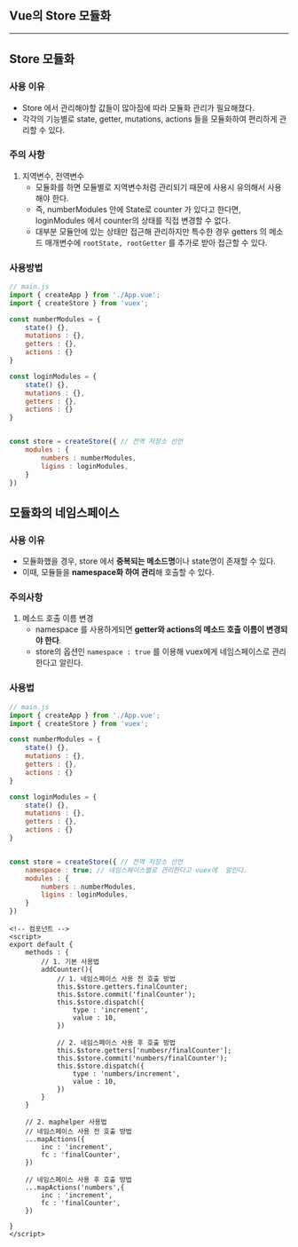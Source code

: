 ## Vue의 Store 모듈화

---

>

## Store 모듈화

### 사용 이유 

- Store 에서 관리해야할 값들이 많아짐에 따라 모듈화 관리가 필요해졌다. 
- 각각의 기능별로 state, getter, mutations, actions 들을 모듈화하여 편리하게 관리할 수 있다. 

### 주의 사항

1. 지역변수, 전역변수 
   - 모듈화를 하면 모듈별로 지역변수처럼 관리되기 때문에 사용시 유의해서 사용해야 한다. 
   - 즉, numberModules 안에 State로 counter 가 있다고 한다면, loginModules 에서 counter의 상태를 직접 변경할 수 없다.  
   - 대부분 모듈안에 있는 상태만 접근해 관리하지만 특수한 경우 getters 의 메소드 매개변수에 `rootState, rootGetter` 를 추가로 받아 접근할 수 있다. 

### 사용방법

```js
// main.js 
import { createApp } from './App.vue';
import { createStore } from 'vuex';

const numberModules = {
    state() {},
    mutations : {},
    getters : {},
    actions : {}
}

const loginModules = {
    state() {},
    mutations : {},
    getters : {},
    actions : {}
}


const store = createStore({ // 전역 저장소 선언 
	modules : {
        numbers : numberModules,
        ligins : loginModules, 
    }
})
```



## 모듈화의 네임스페이스

### 사용 이유

- 모듈화했을 경우, store 에서 **중복되는 메소드명**이나 state명이 존재할 수 있다. 
- 이때, 모듈들을 **namespace화 하여 관리**해 호출할 수 있다. 

### 주의사항

1. 메소드 호출 이름 변경
   - namespace 를 사용하게되면 **getter와 actions의 메소드 호출 이름이 변경되야 한다**. 
   - store의 옵션인 `namespace : true` 를 이용해 vuex에게 네임스페이스로 관리한다고 알린다. 

### 사용법

```js
// main.js 
import { createApp } from './App.vue';
import { createStore } from 'vuex';

const numberModules = {
    state() {},
    mutations : {},
    getters : {},
    actions : {}
}

const loginModules = {
    state() {},
    mutations : {},
    getters : {},
    actions : {}
}


const store = createStore({ // 전역 저장소 선언 
	namespace : true; // 네임스페이스별로 관리한다고 vuex에  알린다. 
	modules : {
        numbers : numberModules,
        ligins : loginModules, 
    }
})
```

```vue
<!-- 컴포넌트 -->
<script>
export default {
    methods : {
        // 1. 기본 사용법
        addCounter(){
            // 1. 네임스페이스 사용 전 호출 방법
            this.$store.getters.finalCounter;
            this.$store.commit('finalCounter');
            this.$store.dispatch({
                type : 'increment',
                value : 10,
            })

            // 2. 네임스페이스 사용 후 호출 방법
            this.$store.getters['numbesr/finalCounter'];
            this.$store.commit('numbers/finalCounter');
            this.$store.dispatch({
                type : 'numbers/increment',
                value : 10,
            })
    	}
    }
    
    // 2. maphelper 사용법
    // 네임스페이스 사용 전 호출 방법
    ...mapActions({
    	inc : 'increment',
    	fc : 'finalCounter',
	})
    
    // 네임스페이스 사용 후 호출 방법
    ...mapActions('numbers',{
    	inc : 'increment',
    	fc : 'finalCounter',
	})
    
}
</script>
```

